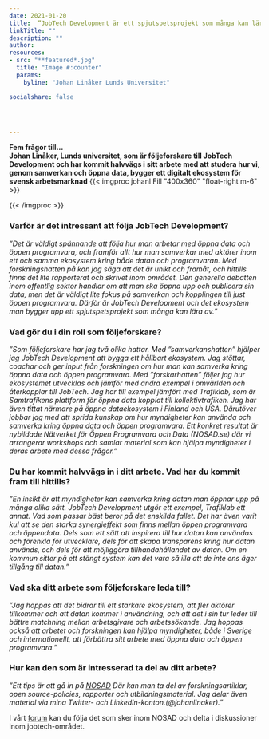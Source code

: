 ```yaml
---
date: 2021-01-20
title:  ”JobTech Development är ett spjutspetsprojekt som många kan lära av”
linkTitle: ""
description: ""
author: 
resources:
- src: "**featured*.jpg"
  title: "Image #:counter"
  params:
    byline: "Johan Linåker Lunds Universitet"

socialshare: false




---
```

**Fem frågor till...**  
**Johan Linåker, Lunds universitet, som är följeforskare till JobTech Development och har kommit halvvägs i sitt arbete med att studera hur vi, genom samverkan och öppna data, bygger ett digitalt ekosystem för svensk arbetsmarknad** 
{{< imgproc johanl Fill "400x360" "float-right m-6" >}}

{{< /imgproc >}}


<!-- There should be no margin above this first sentence.
<!-- Blockquotes should be a lighter gray with a border along the left side in the secondary color.

<!--There should be no margin below this final sentence.-->

### Varför är det intressant att följa JobTech Development?

*”Det är väldigt spännande att följa hur man arbetar med öppna data och öppen programvara, och framför allt hur man samverkar med aktörer inom ett och samma ekosystem kring både datan och programvaran. Med forskningshatten på kan jag säga att det är unikt och framåt, och hittills finns det lite rapporterat och skrivet inom området. Den generella debatten inom offentlig sektor handlar om att man ska öppna upp och publicera sin data, men det är väldigt lite fokus på samverkan och kopplingen till just öppen programvara. Därför är JobTech Development och det ekosystem man bygger upp ett spjutspetsprojekt som många kan lära av.”*

### Vad gör du i din roll som följeforskare? 

*”Som följeforskare har jag två olika hattar. Med ”samverkanshatten” hjälper jag JobTech Development att bygga ett hållbart ekosystem. Jag stöttar, coachar och ger input från forskningen om hur man kan samverka kring öppna data och öppen programvara. Med ”forskarhatten” följer jag hur ekosystemet utvecklas och jämför med andra exempel i omvärlden och återkopplar till JobTech. Jag har till exempel jämfört med Trafiklab, som är Samtrafikens plattform för öppna data kopplat till kollektivtrafiken. Jag har även tittat närmare på öppna dataekosystem i Finland och USA. Därutöver jobbar jag med att sprida kunskap om hur myndigheter kan använda och samverka kring öppna data och öppen programvara. Ett konkret resultat är nybildade Nätverket för Öppen Programvara och Data (NOSAD.se) där vi arrangerar workshops och samlar material som kan hjälpa myndigheter i deras arbete med dessa frågor.”*

### Du har kommit halvvägs in i ditt arbete. Vad har du kommit fram till hittills?

*”En insikt är att myndigheter kan samverka kring datan man öppnar upp på många olika sätt. JobTech Development utgör ett exempel, Trafiklab ett annat. Vad som passar bäst beror på det enskilda fallet. Det har även varit kul att se den starka synergieffekt som finns mellan öppen programvara och öppendata. Dels som ett sätt att inspirera till hur datan kan användas och förenkla för utvecklare, dels för att skapa transparens kring hur datan används, och dels för att möjliggöra tillhandahållandet av datan. Om en kommun sitter på ett stängt system kan det vara så illa att de inte ens äger tillgång till datan.”*

### Vad ska ditt arbete som följeforskare leda till?

*”Jag hoppas att det bidrar till ett starkare ekosystem, att fler aktörer tillkommer och att datan kommer i användning, och att det i sin tur leder till bättre matchning mellan arbetsgivare och arbetssökande. Jag hoppas också att arbetet och forskningen kan hjälpa myndigheter, både i Sverige och internationellt, att förbättra sitt arbete med öppna data och öppen programvara.”*


### Hur kan den som är intresserad ta del av ditt arbete?
*”Ett tips är att gå in på [NOSAD](https://nosad.se/) Där kan man ta del av forskningsartiklar, open source-policies, rapporter och utbildningsmaterial. Jag delar även material via mina Twitter- och LinkedIn-konton.(@johanlinaker).”*

I vårt [forum](https://forum.jobtechdev.se/c/natverket-oppna-data-oppen-kallkod) kan du följa det som sker inom NOSAD och delta i diskussioner inom jobtech-området.











